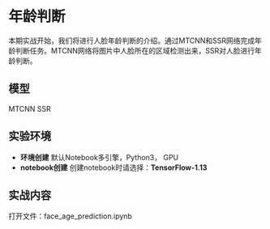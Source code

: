  # 年龄判断
 
本期实战开始，我们将进行人脸年龄判断的介绍。通过MTCNN和SSR网络完成年龄判断任务。MTCNN网络将图片中人脸所在的区域检测出来，SSR对人脸进行年龄判断。
  
 ## 模型
 
 MTCNN SSR
 
 ## 实验环境

 - **环境创建**
 默认Notebook多引擎，Python3， GPU
 - **notebook创建**
  创建notebook时请选择：**TensorFlow-1.13**
 
 ## 实战内容
 
打开文件：face_age_prediction.ipynb
